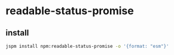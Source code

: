 # readable-status-promise

## install

```sh
jspm install npm:readable-status-promise -o '{format: "esm"}'
```
